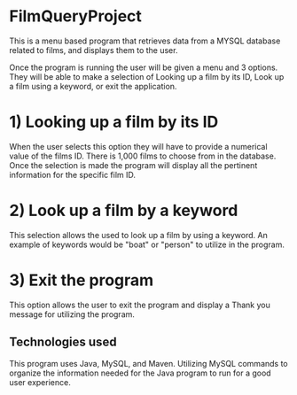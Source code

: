 # FilmQueryProject

This is a menu based program that retrieves data from a MYSQL database related to films, and displays them to the user.

Once the program is running the user will be given a menu and 3 options. They will be able to make a selection of Looking up a film by its ID, Look up a film using a keyword, or exit the application.

# 1) Looking up a film by its ID
When the user selects this option they will have to provide a numerical value of the films ID. There is 1,000 films to choose from in the database. Once the selection is made the program will display all the pertinent information for the specific film ID.

# 2) Look up a film by a keyword
This selection allows the used to look up a film by using a keyword. An example of keywords would be "boat" or "person" to utilize in the program.

# 3) Exit the program
This option allows the user to exit the program and display a Thank you message for utilizing the program.

## Technologies used
This program uses Java, MySQL, and Maven. Utilizing MySQL commands to organize the information needed for the Java program to run for a good user experience.
